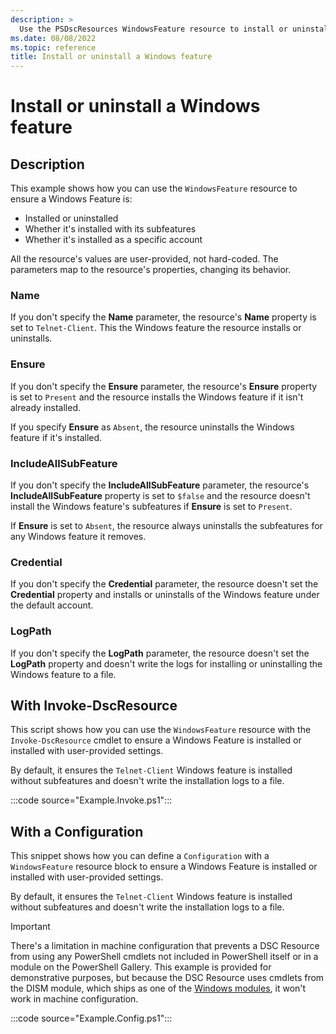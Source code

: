 ```yaml
---
description: >
  Use the PSDscResources WindowsFeature resource to install or uninstall a Windows feature.
ms.date: 08/08/2022
ms.topic: reference
title: Install or uninstall a Windows feature
---
```


# Install or uninstall a Windows feature

## Description

This example shows how you can use the `WindowsFeature` resource to ensure a
Windows Feature is:

- Installed or uninstalled
- Whether it's installed with its subfeatures
- Whether it's installed as a specific account

All the resource's values are user-provided, not hard-coded. The parameters map to the resource's
properties, changing its behavior.

### Name

If you don't specify the **Name** parameter, the resource's **Name** property is set to
`Telnet-Client`. This the Windows feature the resource installs or uninstalls.

### Ensure

If you don't specify the **Ensure** parameter, the resource's **Ensure** property is set to
`Present` and the resource installs the Windows feature if it isn't already installed.

If you specify **Ensure** as `Absent`, the resource uninstalls the Windows feature if it's
installed.

### IncludeAllSubFeature

If you don't specify the **IncludeAllSubFeature** parameter, the resource's **IncludeAllSubFeature**
property is set to `$false` and the resource doesn't install the Windows feature's subfeatures if
**Ensure** is set to `Present`.

If **Ensure** is set to `Absent`, the resource always uninstalls the subfeatures for any Windows
feature it removes.

### Credential

If you don't specify the **Credential** parameter, the resource doesn't set the **Credential**
property and installs or uninstalls of the Windows feature under the default account.

### LogPath

If you don't specify the **LogPath** parameter, the resource doesn't set the **LogPath** property
and doesn't write the logs for installing or uninstalling the Windows feature to a file.

## With Invoke-DscResource

This script shows how you can use the `WindowsFeature` resource with the `Invoke-DscResource` cmdlet
to ensure a Windows Feature is installed or installed with user-provided settings.

By default, it ensures the `Telnet-Client` Windows feature is installed without subfeatures and
doesn't write the installation logs to a file.

:::code source="Example.Invoke.ps1":::

## With a Configuration

This snippet shows how you can define a `Configuration` with a `WindowsFeature` resource block to
ensure a Windows Feature is installed or installed with user-provided settings.

By default, it ensures the `Telnet-Client` Windows feature is installed without subfeatures and
doesn't write the installation logs to a file.

> [!IMPORTANT]
> There's a limitation in machine configuration that prevents a DSC Resource from using any
> PowerShell cmdlets not included in PowerShell itself or in a module on the PowerShell Gallery.
> This example is provided for demonstrative purposes, but because the DSC Resource uses cmdlets
> from the DISM module, which ships as one of the [Windows modules][1], it won't work in machine
> configuration.

:::code source="Example.Config.ps1":::

<!-- Reference Links -->

[1]: /powershell/windows/module-compatibility#module-list
